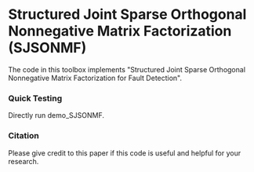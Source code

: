 # Structured Joint Sparse Orthogonal Nonnegative Matrix Factorization (SJSONMF)


The code in this toolbox implements "Structured Joint Sparse Orthogonal Nonnegative Matrix Factorization for Fault Detection". 


### Quick Testing

Directly run demo_SJSONMF.

### Citation
Please give credit to this paper if this code is useful and helpful for your research.











